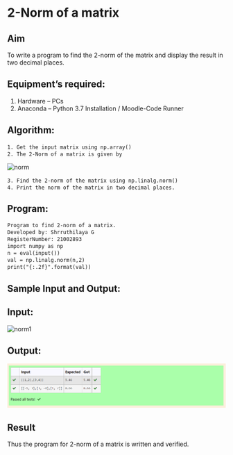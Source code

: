 # 2-Norm of a matrix
## Aim
To write a program to find the 2-norm of the matrix and display the result in two decimal places.
## Equipment’s required:
1.	Hardware – PCs
2.	Anaconda – Python 3.7 Installation / Moodle-Code Runner
## Algorithm:
	1. Get the input matrix using np.array()
	2. The 2-Norm of a matrix is given by 
![norm](./normeqn1.jpg)
    
    3. Find the 2-norm of the matrix using np.linalg.norm()
	4. Print the norm of the matrix in two decimal places.
## Program:
~~~
Program to find 2-norm of a matrix.
Developed by: Shrruthilaya G
RegisterNumber: 21002893
import numpy as np
n = eval(input())
val = np.linalg.norm(n,2)
print("{:.2f}".format(val))
~~~

## Sample Input and Output:
## Input:
![norm1](./input.jpg)
## Output:
![output](2-norm.png)

## Result
Thus the program for 2-norm of a matrix is written and verified.
